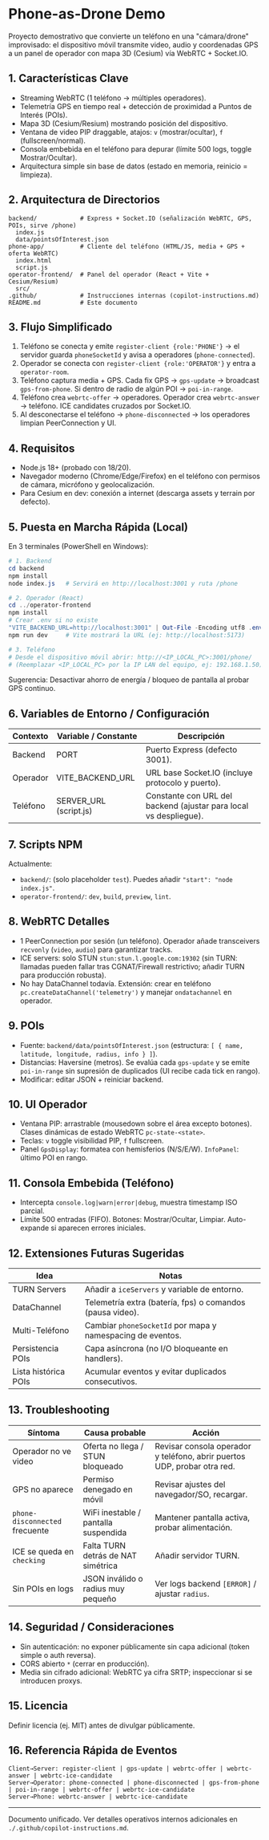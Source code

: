 # Phone-as-Drone Demo

Proyecto demostrativo que convierte un teléfono en una "cámara/drone" improvisado: el dispositivo móvil transmite video, audio y coordenadas GPS a un panel de operador con mapa 3D (Cesium) vía WebRTC + Socket.IO.

## 1. Características Clave
- Streaming WebRTC (1 teléfono -> múltiples operadores).
- Telemetría GPS en tiempo real + detección de proximidad a Puntos de Interés (POIs).
- Mapa 3D (Cesium/Resium) mostrando posición del dispositivo.
- Ventana de video PIP draggable, atajos: `v` (mostrar/ocultar), `f` (fullscreen/normal).
- Consola embebida en el teléfono para depurar (límite 500 logs, toggle Mostrar/Ocultar).
- Arquitectura simple sin base de datos (estado en memoria, reinicio = limpieza).

## 2. Arquitectura de Directorios
```
backend/            # Express + Socket.IO (señalización WebRTC, GPS, POIs, sirve /phone)
  index.js
  data/pointsOfInterest.json
phone-app/          # Cliente del teléfono (HTML/JS, media + GPS + oferta WebRTC)
  index.html
  script.js
operator-frontend/  # Panel del operador (React + Vite + Cesium/Resium)
  src/
.github/            # Instrucciones internas (copilot-instructions.md)
README.md           # Este documento
```

## 3. Flujo Simplificado
1. Teléfono se conecta y emite `register-client {role:'PHONE'}` → el servidor guarda `phoneSocketId` y avisa a operadores (`phone-connected`).
2. Operador se conecta con `register-client {role:'OPERATOR'}` y entra a `operator-room`.
3. Teléfono captura media + GPS. Cada fix GPS → `gps-update` → broadcast `gps-from-phone`. Si dentro de radio de algún POI → `poi-in-range`.
4. Teléfono crea `webrtc-offer` → operadores. Operador crea `webrtc-answer` → teléfono. ICE candidates cruzados por Socket.IO.
5. Al desconectarse el teléfono → `phone-disconnected` → los operadores limpian PeerConnection y UI.

## 4. Requisitos
- Node.js 18+ (probado con 18/20).
- Navegador moderno (Chrome/Edge/Firefox) en el teléfono con permisos de cámara, micrófono y geolocalización.
- Para Cesium en dev: conexión a internet (descarga assets y terrain por defecto).

## 5. Puesta en Marcha Rápida (Local)
En 3 terminales (PowerShell en Windows):
```powershell
# 1. Backend
cd backend
npm install
node index.js   # Servirá en http://localhost:3001 y ruta /phone

# 2. Operador (React)
cd ../operator-frontend
npm install
# Crear .env si no existe
"VITE_BACKEND_URL=http://localhost:3001" | Out-File -Encoding utf8 .env
npm run dev     # Vite mostrará la URL (ej: http://localhost:5173)

# 3. Teléfono
# Desde el dispositivo móvil abrir: http://<IP_LOCAL_PC>:3001/phone/
# (Reemplazar <IP_LOCAL_PC> por la IP LAN del equipo, ej: 192.168.1.50)
```
Sugerencia: Desactivar ahorro de energía / bloqueo de pantalla al probar GPS continuo.

## 6. Variables de Entorno / Configuración
| Contexto | Variable / Constante | Descripción |
|----------|----------------------|-------------|
| Backend  | PORT                 | Puerto Express (defecto 3001). |
| Operador | VITE_BACKEND_URL     | URL base Socket.IO (incluye protocolo y puerto). |
| Teléfono | SERVER_URL (script.js)| Constante con URL del backend (ajustar para local vs despliegue). |

## 7. Scripts NPM
Actualmente:
- `backend/`: (solo placeholder `test`). Puedes añadir `"start": "node index.js"`.
- `operator-frontend/`: `dev`, `build`, `preview`, `lint`.

## 8. WebRTC Detalles
- 1 PeerConnection por sesión (un teléfono). Operador añade transceivers `recvonly` (`video`, `audio`) para garantizar tracks.
- ICE servers: solo STUN `stun:stun.l.google.com:19302` (sin TURN: llamadas pueden fallar tras CGNAT/Firewall restrictivo; añadir TURN para producción robusta).
- No hay DataChannel todavía. Extensión: crear en teléfono `pc.createDataChannel('telemetry')` y manejar `ondatachannel` en operador.

## 9. POIs
- Fuente: `backend/data/pointsOfInterest.json` (estructura: `[ { name, latitude, longitude, radius, info } ]`).
- Distancias: Haversine (metros). Se evalúa cada `gps-update` y se emite `poi-in-range` sin supresión de duplicados (UI recibe cada tick en rango).
- Modificar: editar JSON + reiniciar backend.

## 10. UI Operador
- Ventana PIP: arrastrable (mousedown sobre el área excepto botones). Clases dinámicas de estado WebRTC `pc-state-<state>`.
- Teclas: `v` toggle visibilidad PIP, `f` fullscreen.
- Panel `GpsDisplay`: formatea con hemisferios (N/S/E/W). `InfoPanel`: último POI en rango.

## 11. Consola Embebida (Teléfono)
- Intercepta `console.log|warn|error|debug`, muestra timestamp ISO parcial.
- Límite 500 entradas (FIFO). Botones: Mostrar/Ocultar, Limpiar. Auto-expande si aparecen errores iniciales.

## 12. Extensiones Futuras Sugeridas
| Idea | Notas |
|------|-------|
| TURN Servers | Añadir a `iceServers` y variable de entorno. |
| DataChannel | Telemetría extra (batería, fps) o comandos (pausa video). |
| Multi-Teléfono | Cambiar `phoneSocketId` por mapa y namespacing de eventos. |
| Persistencia POIs | Capa asíncrona (no I/O bloqueante en handlers). |
| Lista histórica POIs | Acumular eventos y evitar duplicados consecutivos. |

## 13. Troubleshooting
| Síntoma | Causa probable | Acción |
|---------|----------------|--------|
| Operador no ve video | Oferta no llega / STUN bloqueado | Revisar consola operador y teléfono, abrir puertos UDP, probar otra red. |
| GPS no aparece | Permiso denegado en móvil | Revisar ajustes del navegador/SO, recargar. |
| `phone-disconnected` frecuente | WiFi inestable / pantalla suspendida | Mantener pantalla activa, probar alimentación. |
| ICE se queda en `checking` | Falta TURN detrás de NAT simétrica | Añadir servidor TURN. |
| Sin POIs en logs | JSON inválido o radius muy pequeño | Ver logs backend `[ERROR]` / ajustar `radius`. |

## 14. Seguridad / Consideraciones
- Sin autenticación: no exponer públicamente sin capa adicional (token simple o auth reversa). 
- CORS abierto `*` (cerrar en producción). 
- Media sin cifrado adicional: WebRTC ya cifra SRTP; inspeccionar si se introducen proxys.

## 15. Licencia
Definir licencia (ej. MIT) antes de divulgar públicamente.

## 16. Referencia Rápida de Eventos
```
Client→Server: register-client | gps-update | webrtc-offer | webrtc-answer | webrtc-ice-candidate
Server→Operator: phone-connected | phone-disconnected | gps-from-phone | poi-in-range | webrtc-offer | webrtc-ice-candidate
Server→Phone: webrtc-answer | webrtc-ice-candidate
```

---
Documento unificado. Ver detalles operativos internos adicionales en `./.github/copilot-instructions.md`.
